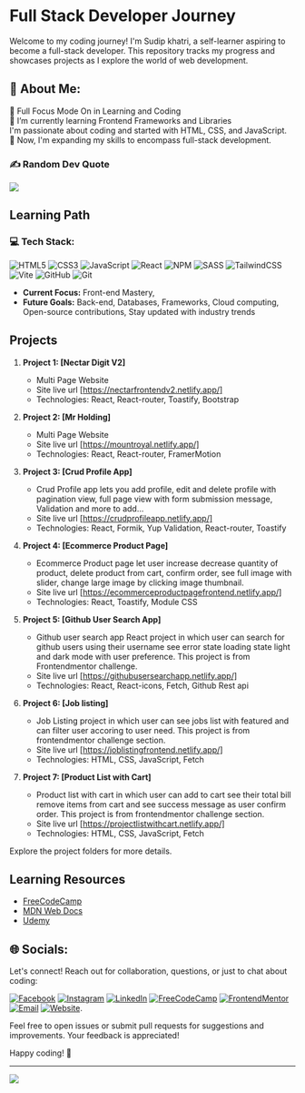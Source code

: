 # Full Stack Developer Journey

Welcome to my coding journey! I'm Sudip khatri, a self-learner aspiring to become a full-stack developer. This repository tracks my progress and showcases projects as I explore the world of web development.

## 💫 About Me:
💪 Full Focus Mode On in Learning and Coding<br>🌱 I’m currently learning Frontend Frameworks and Libraries<br>
I'm passionate about coding and started with HTML, CSS, and JavaScript.<br>🤵 Now,  I'm expanding my skills to encompass full-stack development.

### ✍️ Random Dev Quote
![](https://quotes-github-readme.vercel.app/api?type=horizontal&theme=radical)

## Learning Path

### 💻 Tech Stack:
![HTML5](https://img.shields.io/badge/html5-%23E34F26.svg?style=for-the-badge&logo=html5&logoColor=white) ![CSS3](https://img.shields.io/badge/css3-%231572B6.svg?style=for-the-badge&logo=css3&logoColor=white)  ![JavaScript](https://img.shields.io/badge/javascript-%23323330.svg?style=for-the-badge&logo=javascript&logoColor=%23F7DF1E) ![React](https://img.shields.io/badge/react-%2320232a.svg?style=for-the-badge&logo=react&logoColor=%2361DAFB) ![NPM](https://img.shields.io/badge/NPM-%23CB3837.svg?style=for-the-badge&logo=npm&logoColor=white) ![SASS](https://img.shields.io/badge/SASS-hotpink.svg?style=for-the-badge&logo=SASS&logoColor=white) ![TailwindCSS](https://img.shields.io/badge/tailwindcss-%2338B2AC.svg?style=for-the-badge&logo=tailwind-css&logoColor=white) ![Vite](https://img.shields.io/badge/vite-%23646CFF.svg?style=for-the-badge&logo=vite&logoColor=white) ![GitHub](https://img.shields.io/badge/github-%23121011.svg?style=for-the-badge&logo=github&logoColor=white) ![Git](https://img.shields.io/badge/git-%23F05033.svg?style=for-the-badge&logo=git&logoColor=white)
- **Current Focus:** Front-end Mastery, 
- **Future Goals:** Back-end, Databases, Frameworks, Cloud computing, Open-source contributions, Stay updated with industry trends

## Projects

1. **Project 1: [Nectar Digit V2]**
   - Multi Page Website
   - Site live url [https://nectarfrontendv2.netlify.app/]
   - Technologies: React, React-router, Toastify, Bootstrap

2. **Project 2: [Mr Holding]**
   - Multi Page Website
   - Site live url [https://mountroyal.netlify.app/]
   - Technologies: React, React-router, FramerMotion


3. **Project 3: [Crud Profile App]**
   - Crud Profile app lets you add profile, edit and delete profile with pagination view, full page view with form submission message, Validation and more to add...
   - Site live url [https://crudprofileapp.netlify.app/]
   - Technologies: React, Formik, Yup Validation, React-router, Toastify

  
4. **Project 4: [Ecommerce Product Page]**
   - Ecommerce Product page let user increase decrease quantity of product, delete product from cart, confirm order, see full image with slider, change large image by             clicking image thumbnail.
   - Site live url [https://ecommerceproductpagefrontend.netlify.app/]
   - Technologies: React, Toastify, Module CSS

5. **Project 5: [Github User Search App]**
   - Github user search app React project in which user can search for github users using their username see error state loading state light and dark mode with user preference. This project is from Frontendmentor challenge.
   - Site live url [https://githubusersearchapp.netlify.app/]
   - Technologies: React, React-icons, Fetch, Github Rest api
     
6. **Project 6: [Job listing]**
   - Job Listing project in which user can see jobs list with featured and can filter user accoring to user need. This project is from frontendmentor challenge section.
   - Site live url [https://joblistingfrontend.netlify.app/]
   - Technologies: HTML, CSS, JavaScript, Fetch
     
7. **Project 7: [Product List with Cart]**
   - Product list with cart in which user can add to cart see their total bill remove items from cart and see success message as user confirm order. This project is from frontendmentor challenge section.
   - Site live url [https://projectlistwithcart.netlify.app/]
   - Technologies: HTML, CSS, JavaScript, Fetch
  

Explore the project folders for more details.

## Learning Resources

- [FreeCodeCamp](https://www.freecodecamp.org/)
- [MDN Web Docs](https://developer.mozilla.org/)
- [Udemy](https://www.udemy.com/)

## 🌐 Socials:

Let's connect! Reach out for collaboration, questions, or just to chat about coding:

[![Facebook](https://img.shields.io/badge/Facebook-%231877F2.svg?logo=Facebook&logoColor=white)](https://www.facebook.com/sudip.maharjan.31521/) [![Instagram](https://img.shields.io/badge/Instagram-%23E4405F.svg?logo=Instagram&logoColor=white)](https://www.instagram.com/sudip_khattri1/?hl=en) [![LinkedIn](https://img.shields.io/badge/LinkedIn-%230077B5.svg?logo=linkedin&logoColor=white)](https://www.linkedin.com/in/sudip-khatri-a72a6a27b/) [![FreeCodeCamp](https://img.shields.io/badge/FreeCodeCamp-%230a0a23.svg?logo=freecodecamp&logoColor=white)](https://www.freecodecamp.org/fcc689dafc5-d1cb-43c0-8a10-85682d08e2ed) 
[![FrontendMentor](https://img.shields.io/badge/FrontendMentor-%234ad9d9.svg?logoColor=white)](https://www.frontendmentor.io/profile/SudipKhatri036)
[![Email](https://img.shields.io/badge/Gmail-%23f23548.svg?logo=gmail&logoColor=white)](mailto:sudipkhatri036@gmail.com)
[![Website](https://img.shields.io/badge/Portfolio-%23FFA500.svg?logoColor=white)](https://sudipkhatri.netlify.app/).


Feel free to open issues or submit pull requests for suggestions and improvements. Your feedback is appreciated!

Happy coding! 🚀

---
[![](https://visitcount.itsvg.in/api?id=sudipkhatri036&icon=0&color=1)](https://visitcount.itsvg.in)
